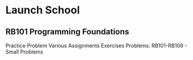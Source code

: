 # Launch School
## RB101 Programming Foundations

Practice Problem
Various Assignments
Exercises Problems: RB101-RB109 - Small Problems

